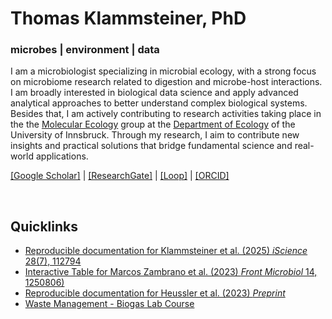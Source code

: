 # Thomas Klammsteiner, PhD

### microbes | environment | data

I am a microbiologist specializing in microbial ecology, with a strong focus on microbiome research related to digestion and microbe-host interactions. I am broadly interested in biological data science and apply advanced analytical approaches to better understand complex biological systems. Besides that, I am actively contributing to research activities taking place in the the [Molecular Ecology](https://molecular-ecology.at/) group at the [Department of Ecology](https://www.uibk.ac.at/en/ecology/) of the University of Innsbruck. Through my research, I aim to contribute new insights and practical solutions that bridge fundamental science and real-world applications.

[[Google Scholar]](https://scholar.google.com/citations?user=jI_Q6tgAAAAJ&hl=de) | 
[[ResearchGate]](https://www.researchgate.net/profile/Thomas-Klammsteiner) | 
[[Loop]](https://loop.frontiersin.org/people/689327/overview) | 
[[ORCID]](https://orcid.org/0000-0003-1280-5159)

<br>

## Quicklinks
- [Reproducible documentation for Klammsteiner et al. (2025) *iScience* 28(7), 112794](https://tklammsteiner.github.io/templarvae/)
- [Interactive Table for Marcos Zambrano et al. (2023) *Front Microbiol* 14, 1250806)](https://tklammsteiner.github.io/machine-learning-toolbox)
- [Reproducible documentation for Heussler et al. (2023) *Preprint*](https://tklammsteiner.github.io/eggsurfacemicrobiome)
- [Waste Management - Biogas Lab Course](https://tklammsteiner.github.io/waste-management-course/)
